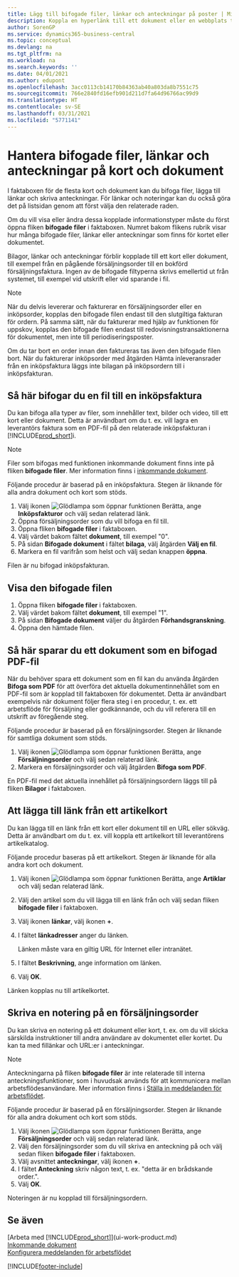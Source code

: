 ```yaml
---
title: Lägg till bifogade filer, länkar och anteckningar på poster | Microsoft Docs
description: Koppla en hyperlänk till ett dokument eller en webbplats till en viss post, till exempel en kund eller ett dokument.
author: SorenGP
ms.service: dynamics365-business-central
ms.topic: conceptual
ms.devlang: na
ms.tgt_pltfrm: na
ms.workload: na
ms.search.keywords: ''
ms.date: 04/01/2021
ms.author: edupont
ms.openlocfilehash: 3acc0113cb14170b84363ab40a803da8b7551c75
ms.sourcegitcommit: 766e2840fd16efb901d211d7fa64d96766ac99d9
ms.translationtype: HT
ms.contentlocale: sv-SE
ms.lasthandoff: 03/31/2021
ms.locfileid: "5771141"
---
```

# <a name="manage-attachments-links-and-notes-on-cards-and-documents"></a>Hantera bifogade filer, länkar och anteckningar på kort och dokument

I faktaboxen för de flesta kort och dokument kan du bifoga filer, lägga till länkar och skriva anteckningar. För länkar och noteringar kan du också göra det på listsidan genom att först välja den relaterade raden.

Om du vill visa eller ändra dessa kopplade informationstyper måste du först öppna fliken **bifogade filer** i faktaboxen. Numret bakom flikens rubrik visar hur många bifogade filer, länkar eller anteckningar som finns för kortet eller dokumentet.

Bilagor, länkar och anteckningar förblir kopplade till ett kort eller dokument, till exempel från en pågående försäljningsorder till en bokförd försäljningsfaktura. Ingen av de bifogade filtyperna skrivs emellertid ut från systemet, till exempel vid utskrift eller vid sparande i fil.

> [!NOTE]
> När du delvis levererar och fakturerar en försäljningsorder eller en inköpsorder, kopplas den bifogade filen endast till den slutgiltiga fakturan för ordern. På samma sätt, när du fakturerar med hjälp av funktionen för uppskov, kopplas den bifogade filen endast till redovisningstransaktionerna för dokumentet, men inte till periodiseringsposter.
>
> Om du tar bort en order innan den faktureras tas även den bifogade filen bort. När du fakturerar inköpsorder med åtgärden Hämta inleveransrader från en inköpsfaktura läggs inte bilagan på inköpsordern till i inköpsfakturan.

## <a name="to-attach-a-file-to-a-purchase-invoice"></a>Så här bifogar du en fil till en inköpsfaktura
Du kan bifoga alla typer av filer, som innehåller text, bilder och video, till ett kort eller dokument. Detta är användbart om du t. ex. vill lagra en leverantörs faktura som en PDF-fil på den relaterade inköpsfakturan i [!INCLUDE[prod_short](includes/prod_short.md)]i.

> [!NOTE]
> Filer som bifogas med funktionen inkommande dokument finns inte på fliken **bifogade filer**. Mer information finns i [inkommande dokument](across-income-documents.md).

Följande procedur är baserad på en inköpsfaktura. Stegen är liknande för alla andra dokument och kort som stöds.

1. Välj ikonen ![Glödlampa som öppnar funktionen Berätta](media/ui-search/search_small.png "Berätta vad du vill göra"), ange **Inköpsfakturor** och välj sedan relaterad länk.
2. Öppna försäljningsorder som du vill bifoga en fil till.
3. Öppna fliken **bifogade filer** i faktaboxen.
4. Välj värdet bakom fältet **dokument**, till exempel "0".
5. På sidan **Bifogade dokument** i fältet **bilaga**, välj åtgärden **Välj en fil**.
5. Markera en fil varifrån som helst och välj sedan knappen **öppna**.

Filen är nu bifogad inköpsfakturan.

## <a name="to-view-an-attached-file"></a>Visa den bifogade filen
1. Öppna fliken **bifogade filer** i faktaboxen.
2. Välj värdet bakom fältet **dokument**, till exempel "1".
3. På sidan **Bifogade dokument** väljer du åtgärden **Förhandsgranskning**.
4. Öppna den hämtade filen.

## <a name="to-save-a-document-as-a-pdf-attachment"></a>Så här sparar du ett dokument som en bifogad PDF-fil
När du behöver spara ett dokument som en fil kan du använda åtgärden **Bifoga som PDF** för att överföra det aktuella dokumentinnehållet som en PDF-fil som är kopplad till faktaboxen för dokumentet. Detta är användbart exempelvis när dokument följer flera steg i en procedur, t. ex. ett arbetsflöde för försäljning eller godkännande, och du vill referera till en utskrift av föregående steg.

Följande procedur är baserad på en försäljningsorder. Stegen är liknande för samtliga dokument som stöds.

1. Välj ikonen ![Glödlampa som öppnar funktionen Berätta](media/ui-search/search_small.png "Berätta vad du vill göra"), ange **Försäljningsorder** och välj sedan relaterad länk.
2. Markera en försäljningsorder och välj åtgärden **Bifoga som PDF**.

En PDF-fil med det aktuella innehållet på försäljningsordern läggs till på fliken **Bilagor** i faktaboxen.

## <a name="to-add-a-link-from-an-item-card"></a>Att lägga till länk från ett artikelkort
Du kan lägga till en länk från ett kort eller dokument till en URL eller sökväg. Detta är användbart om du t. ex. vill koppla ett artikelkort till leverantörens artikelkatalog.

Följande procedur baseras på ett artikelkort. Stegen är liknande för alla andra kort och dokument.

1. Välj ikonen ![Glödlampa som öppnar funktionen Berätta](media/ui-search/search_small.png "Berätta vad du vill göra"), ange **Artiklar** och välj sedan relaterad länk.
2. Välj den artikel som du vill lägga till en länk från och välj sedan fliken **bifogade filer** i faktaboxen.
3. Välj ikonen **länkar**, välj ikonen **+**.
4. I fältet **länkadresser** anger du länken.

    Länken måste vara en giltig URL för Internet eller intranätet.

5. I fältet **Beskrivning**, ange information om länken.  
6. Välj **OK**.

Länken kopplas nu till artikelkortet.  

## <a name="to-write-a-note-on-a-sales-order"></a>Skriva en notering på en försäljningsorder
Du kan skriva en notering på ett dokument eller kort, t. ex. om du vill skicka särskilda instruktioner till andra användare av dokumentet eller kortet. Du kan ta med fillänkar och URL:er i anteckningar.

> [!NOTE]
> Anteckningarna på fliken **bifogade filer** är inte relaterade till interna anteckningsfunktioner, som i huvudsak används för att kommunicera mellan arbetsflödesanvändare. Mer information finns i [Ställa in meddelanden för arbetsflödet](across-setting-up-workflow-notifications.md).

Följande procedur är baserad på en försäljningsorder. Stegen är liknande för alla andra dokument och kort som stöds.

1. Välj ikonen ![Glödlampa som öppnar funktionen Berätta](media/ui-search/search_small.png "Berätta vad du vill göra"), ange **Försäljningsorder** och välj sedan relaterad länk.
2. Välj den försäljningsorder som du vill skriva en anteckning på och välj sedan fliken **bifogade filer** i faktaboxen.
3. Välj avsnittet **anteckningar**, välj ikonen **+**.
4. I fältet **Anteckning** skriv någon text, t. ex. "detta är en brådskande order.".
5. Välj **OK**.

Noteringen är nu kopplad till försäljningsordern.

## <a name="see-also"></a>Se även  
[Arbeta med [!INCLUDE[prod_short](includes/prod_short.md)]](ui-work-product.md)  
[Inkommande dokument](across-income-documents.md)  
[Konfigurera meddelanden för arbetsflödet](across-setting-up-workflow-notifications.md)  


[!INCLUDE[footer-include](includes/footer-banner.md)]